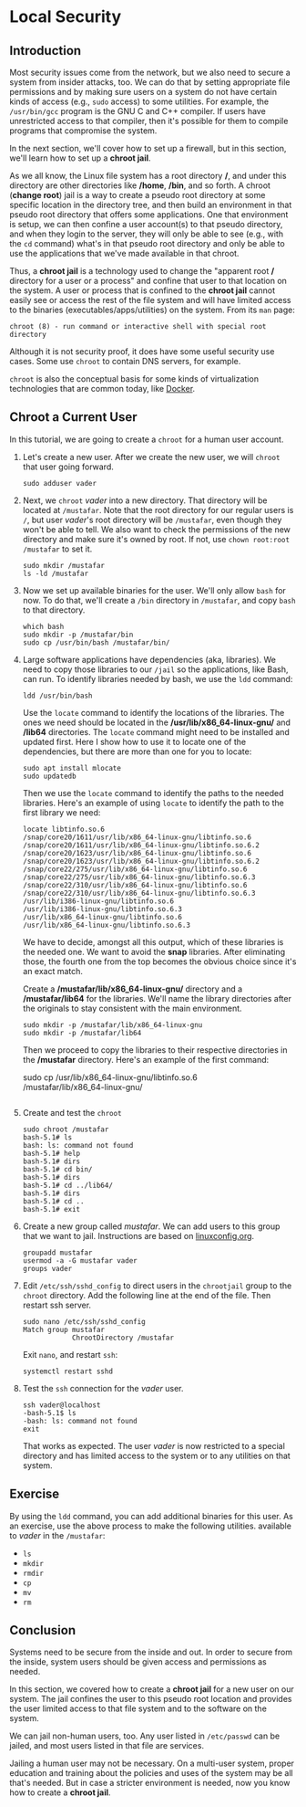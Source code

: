 # Local Security

## Introduction

Most security issues come from the network, but
we also need to secure a system from insider attacks, too.
We can do that by setting appropriate file permissions and
by making sure users on a system do not have certain kinds
of access (e.g., ``sudo`` access)
to some utilities.
For example, the ``/usr/bin/gcc`` program is the
GNU C and C++ compiler.
If users have unrestricted access to that compiler,
then it's possible for them to compile programs
that compromise the system.

In the next section,
we'll cover how to set up a firewall, but
in this section,
we'll learn how to set up a **chroot jail**.

As we all know,
the Linux file system has a root directory **/**,
and under this directory are other directories like
**/home**, **/bin**, and so forth.
A chroot (**change root**) jail
is a way to create a pseudo root directory
at some specific location in the directory tree, and
then build an environment in that pseudo root directory
that offers some applications.
One that environment is setup,
we can then confine a user account(s) to that
pseudo directory, and
when they login to the server,
they will only be able to see
(e.g., with the ``cd`` command)
what's in that pseudo root directory and
only be able to use the applications that
we've made available in that chroot.

Thus, a **chroot jail** is a technology used
to change the
"apparent root **/** directory for a user or a process" and
confine that user to that location on the system.
A user or process that is confined to the
**chroot jail** cannot easily see or access
the rest of the file system and 
will have limited access to the binaries
(executables/apps/utilities) on the system.
From its ``man`` page:

```
chroot (8) - run command or interactive shell with special root directory
```

Although it is not security proof,
it does have some useful security use cases.
Some use ``chroot`` to contain DNS servers, for example.

``chroot`` is also the conceptual basis for some kinds of
virtualization technologies that are common today,
like [Docker][docker].

## Chroot a Current User

In this tutorial,
we are going to create a ``chroot`` for a human user account.

1. Let's create a new user. After we create the new user, we will ``chroot``
   that user going forward.

    ```
    sudo adduser vader
    ```

2. Next, we ``chroot`` *vader* into a new directory. That directory will be
   located at ``/mustafar``. Note that the root directory for our regular users
   is ``/``, but user *vader*'s root directory will be ``/mustafar``, even
   though they won't be able to tell. We also want to check the permissions of
   the new directory and make sure it's owned by root. If not, use ``chown
   root:root /mustafar`` to set it.

    ```
    sudo mkdir /mustafar
    ls -ld /mustafar
    ```

3. Now we set up available binaries for the user. We'll only allow ``bash`` for
   now.  To do that, we'll create a ``/bin`` directory in ``/mustafar``, and
   copy ``bash`` to that directory.

    ```
    which bash
    sudo mkdir -p /mustafar/bin
    sudo cp /usr/bin/bash /mustafar/bin/
    ```

4. Large software applications have dependencies (aka, libraries). We need to
   copy those libraries to our ``/jail`` so the applications, like Bash, can run.
   To identify libraries needed by bash, we use the ``ldd`` command:

    ```
    ldd /usr/bin/bash
    ```

    Use the ``locate`` command to identify the locations of the libraries. The
    ones we need should be located in the **/usr/lib/x86_64-linux-gnu/** and
    **/lib64** directories. The ``locate`` command might need to be installed
    and updated first. Here I show how to use it to locate one of the
    dependencies, but there are more than one for you to locate:

    ```
    sudo apt install mlocate
    sudo updatedb
    ```

    Then we use the ``locate`` command to identify the paths to the needed
    libraries. Here's an example of using ``locate`` to identify the path to
    the first library we need:

    ```
    locate libtinfo.so.6
    /snap/core20/1611/usr/lib/x86_64-linux-gnu/libtinfo.so.6
    /snap/core20/1611/usr/lib/x86_64-linux-gnu/libtinfo.so.6.2
    /snap/core20/1623/usr/lib/x86_64-linux-gnu/libtinfo.so.6
    /snap/core20/1623/usr/lib/x86_64-linux-gnu/libtinfo.so.6.2
    /snap/core22/275/usr/lib/x86_64-linux-gnu/libtinfo.so.6
    /snap/core22/275/usr/lib/x86_64-linux-gnu/libtinfo.so.6.3
    /snap/core22/310/usr/lib/x86_64-linux-gnu/libtinfo.so.6
    /snap/core22/310/usr/lib/x86_64-linux-gnu/libtinfo.so.6.3
    /usr/lib/i386-linux-gnu/libtinfo.so.6
    /usr/lib/i386-linux-gnu/libtinfo.so.6.3
    /usr/lib/x86_64-linux-gnu/libtinfo.so.6
    /usr/lib/x86_64-linux-gnu/libtinfo.so.6.3
    ```

    We have to decide, amongst all this output, which of these libraries is the
    needed one. We want to avoid the **snap** libraries. After eliminating
    those, the fourth one from the top becomes the obvious choice since it's an
    exact match.

    Create a **/mustafar/lib/x86_64-linux-gnu/** directory and a
    **/mustafar/lib64** for the libraries. We'll name the library directories
    after the originals to stay consistent with the main environment.

    ```
    sudo mkdir -p /mustafar/lib/x86_64-linux-gnu
    sudo mkdir -p /mustafar/lib64
    ```

    Then we proceed to copy the libraries to their respective directories in
    the **/mustafar** directory. Here's an example of the first command:

    sudo cp /usr/lib/x86_64-linux-gnu/libtinfo.so.6 \
      /mustafar/lib/x86_64-linux-gnu/
    ```

5. Create and test the ``chroot``

    ```
    sudo chroot /mustafar
    bash-5.1# ls
    bash: ls: command not found
    bash-5.1# help
    bash-5.1# dirs
    bash-5.1# cd bin/
    bash-5.1# dirs
    bash-5.1# cd ../lib64/
    bash-5.1# dirs
    bash-5.1# cd ..
    bash-5.1# exit
    ```

6. Create a new group called *mustafar*. We can add users to this group that
   we want to jail. Instructions are based on [linuxconfig.org][chrootjail].

    ```
    groupadd mustafar
    usermod -a -G mustafar vader
    groups vader
    ```

7. Edit ``/etc/ssh/sshd_config`` to direct users in the ``chrootjail`` group to
   the ``chroot`` directory. Add the following line at the end of the file.
   Then restart ssh server.

    ```
    sudo nano /etc/ssh/sshd_config
    Match group mustafar
                ChrootDirectory /mustafar
    ```

    Exit ``nano``, and restart ``ssh``:

    ```
    systemctl restart sshd
    ```

8. Test the ``ssh`` connection for the *vader* user.

    ```
    ssh vader@localhost
    -bash-5.1$ ls
    -bash: ls: command not found
    exit
    ```

    That works as expected. The user *vader* is now restricted to a special
    directory and has limited access to the system or to any utilities on that
    system.

## Exercise

By using the ``ldd`` command,
you can add additional binaries for this user.
As an exercise,
use the above process to make
the following utilities.
available to *vader* in the
``/mustafar``:

- ``ls``
- ``mkdir``
- ``rmdir``
- ``cp``
- ``mv``
- ``rm``

## Conclusion

Systems need to be secure from the inside and out.
In order to secure from the inside,
system users should be given access and permissions
as needed.

In this section, we covered how to create a **chroot jail**
for a new user on our system.
The jail confines the user to this pseudo root location
and provides the user limited access to that file system and
to the software on the system.

We can jail non-human users, too.
Any user listed in ``/etc/passwd`` can be jailed, and
most users listed in that file are services.

Jailing a human user may not be necessary.
On a multi-user system,
proper education and training about the policies
and uses of the system may be all that's needed.
But in case a stricter environment is needed,
now you know how to create a **chroot jail**.

[chrootjail]:https://linuxconfig.org/how-to-automatically-chroot-jail-selected-ssh-user-logins
[docker]:https://en.wikipedia.org/wiki/Docker_(software)
